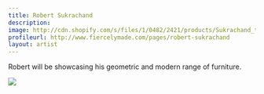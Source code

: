 ```yaml
---
title: Robert Sukrachand
description: 
image: http://cdn.shopify.com/s/files/1/0482/2421/products/Sukrachand_tetrahedron2_1024x1024.jpeg?v=1431624295
profileurl: http://www.fiercelymade.com/pages/robert-sukrachand
layout: artist
---
```


Robert will be showcasing his geometric and modern range of furniture.

![](http://cdn.shopify.com/s/files/1/0482/2421/products/DSC_0262_RS_2048x2048.jpeg?v=1431624021)
